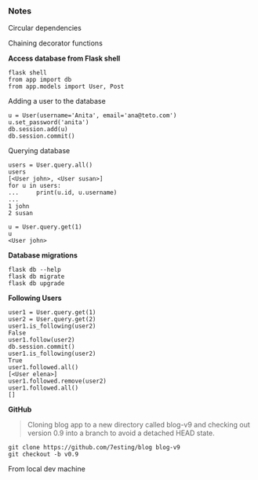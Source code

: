 ### Notes

Circular dependencies

Chaining decorator functions

**Access database from Flask shell**
```
flask shell
from app import db
from app.models import User, Post
```
Adding a user to the database
```
u = User(username='Anita', email='ana@teto.com')
u.set_password('anita')
db.session.add(u)
db.session.commit()
```
Querying database
```
users = User.query.all()
users
[<User john>, <User susan>]
for u in users:
...     print(u.id, u.username)
...
1 john
2 susan

u = User.query.get(1)
u
<User john>
```
**Database migrations**
```
flask db --help
flask db migrate
flask db upgrade
```
**Following Users**
```
user1 = User.query.get(1)
user2 = User.query.get(2)
user1.is_following(user2)
False
user1.follow(user2)
db.session.commit()
user1.is_following(user2)
True
user1.followed.all()
[<User elena>]
user1.followed.remove(user2)
user1.followed.all()
[]
```

**GitHub**
>Cloning blog app to a new directory called blog-v9
and checking out version 0.9 into a branch to avoid a detached HEAD state.
```
git clone https://github.com/7esting/blog blog-v9
git checkout -b v0.9
```

From local dev machine

